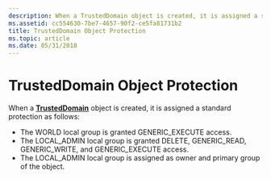 ```yaml
---
description: When a TrustedDomain object is created, it is assigned a standard protection.
ms.assetid: cc554630-7be7-4657-90f2-ce5fa81731b2
title: TrustedDomain Object Protection
ms.topic: article
ms.date: 05/31/2018
---
```


# TrustedDomain Object Protection

When a [**TrustedDomain**](trusteddomain-object.md) object is created, it is assigned a standard protection as follows:

-   The WORLD local group is granted GENERIC\_EXECUTE access.
-   The LOCAL\_ADMIN local group is granted DELETE, GENERIC\_READ, GENERIC\_WRITE, and GENERIC\_EXECUTE access.
-   The LOCAL\_ADMIN local group is assigned as owner and primary group of the object.

 

 



